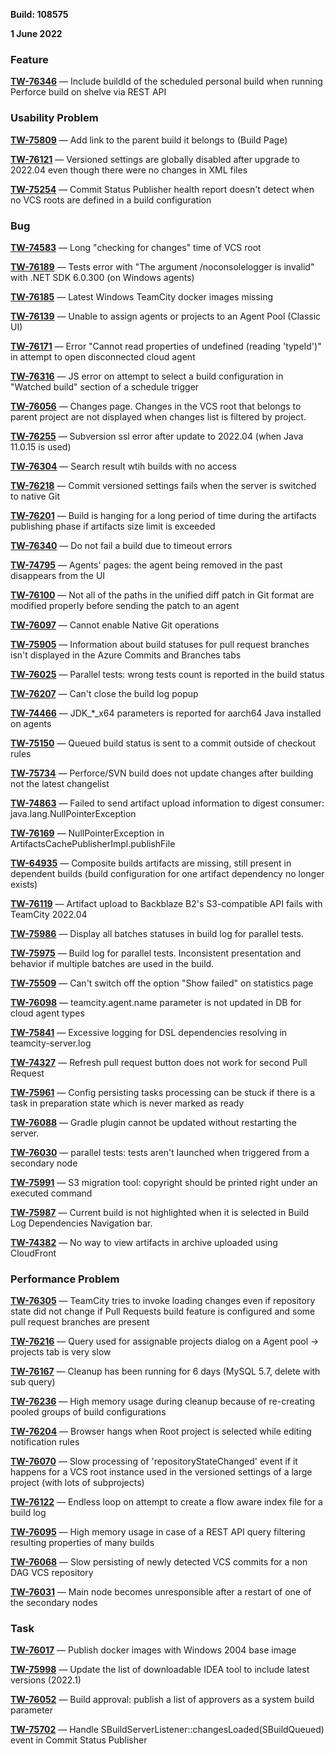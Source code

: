 [//]: # (title: TeamCity 2022.04.1 Release Notes)
[//]: # (auxiliary-id: TeamCity 2022.04.1 Release Notes)

__Build: 108575__

__1 June 2022__



### Feature

**[TW-76346](https://youtrack.jetbrains.com/issue/TW-76346/Include-buildId-of-the-scheduled-personal-build-when-running-Perforce-build-on-shelve-via-REST-API)** — Include buildId of the scheduled personal build when running Perforce build on shelve via REST API

### Usability Problem

**[TW-75809](https://youtrack.jetbrains.com/issue/TW-75809/Add-link-to-the-parent-build-it-belongs-to-Build-Page)** — Add link to the parent build it belongs to (Build Page)

**[TW-76121](https://youtrack.jetbrains.com/issue/TW-76121/Versioned-settings-are-globally-disabled-after-upgrade-to-202204-even-though-there-were-no-changes-in-XML-files)** — Versioned settings are globally disabled after upgrade to 2022.04 even though there were no changes in XML files

**[TW-75254](https://youtrack.jetbrains.com/issue/TW-75254/Commit-Status-Publisher-health-report-doesnt-detect-when-no-VCS-roots-are-defined-in-a-build-configuration)** — Commit Status Publisher health report doesn't detect when no VCS roots are defined in a build configuration

### Bug

**[TW-74583](https://youtrack.jetbrains.com/issue/TW-74583/Long-checking-for-changes-time-of-VCS-root)** — Long "checking for changes" time of VCS root

**[TW-76189](https://youtrack.jetbrains.com/issue/TW-76189/Tests-error-with-The-argument-noconsolelogger-is-invalid-with-NET-SDK-60300-on-Windows-agents)** — Tests error with "The argument /noconsolelogger is invalid" with .NET SDK 6.0.300 (on Windows agents)

**[TW-76185](https://youtrack.jetbrains.com/issue/TW-76185/Latest-Windows-TeamCity-docker-images-missing)** — Latest Windows TeamCity docker images missing

**[TW-76139](https://youtrack.jetbrains.com/issue/TW-76139/Unable-to-assign-agents-or-projects-to-an-Agent-Pool-Classic-UI)** — Unable to assign agents or projects to an Agent Pool (Classic UI)

**[TW-76171](https://youtrack.jetbrains.com/issue/TW-76171/Error-Cannot-read-properties-of-undefined-reading-typeId-in-attempt-to-open-disconnected-cloud-agent)** — Error "Cannot read properties of undefined (reading 'typeId')" in attempt to open disconnected cloud agent

**[TW-76316](https://youtrack.jetbrains.com/issue/TW-76316/JS-error-on-attempt-to-select-a-build-configuration-in-Watched-build-section-of-a-schedule-trigger)** — JS error on attempt to select a build configuration in "Watched build" section of a schedule trigger

**[TW-76056](https://youtrack.jetbrains.com/issue/TW-76056/Changes-page-Changes-in-the-VCS-root-that-belongs-to-parent-project-are-not-displayed-when-changes-list-is-filtered-by-project)** — Changes page. Changes in the VCS root that belongs to parent project are not displayed when changes list is filtered by project.

**[TW-76255](https://youtrack.jetbrains.com/issue/TW-76255/Subversion-ssl-error-after-update-to-202204-when-Java-11015-is-used)** — Subversion ssl error after update to 2022.04 (when Java 11.0.15 is used)

**[TW-76304](https://youtrack.jetbrains.com/issue/TW-76304/Search-result-wtih-builds-with-no-access)** — Search result wtih builds with no access

**[TW-76218](https://youtrack.jetbrains.com/issue/TW-76218/Commit-versioned-settings-fails-when-the-server-is-switched-to-native-Git)** — Commit versioned settings fails when the server is switched to native Git

**[TW-76201](https://youtrack.jetbrains.com/issue/TW-76201/Build-is-hanging-for-a-long-period-of-time-during-the-artifacts-publishing-phase-if-artifacts-size-limit-is-exceeded)** — Build is hanging for a long period of time during the artifacts publishing phase if artifacts size limit is exceeded

**[TW-76340](https://youtrack.jetbrains.com/issue/TW-76340/Do-not-fail-a-build-due-to-timeout-errors)** — Do not fail a build due to timeout errors

**[TW-74795](https://youtrack.jetbrains.com/issue/TW-74795/Agents-pages-the-agent-being-removed-in-the-past-disappears-from-the-UI)** — Agents' pages: the agent being removed in the past disappears from the UI

**[TW-76100](https://youtrack.jetbrains.com/issue/TW-76100/Not-all-of-the-paths-in-the-unified-diff-patch-in-Git-format-are-modified-properly-before-sending-the-patch-to-an-agent)** — Not all of the paths in the unified diff patch in Git format are modified properly before sending the patch to an agent

**[TW-76097](https://youtrack.jetbrains.com/issue/TW-76097/Cannot-enable-Native-Git-operations)** — Cannot enable Native Git operations

**[TW-75905](https://youtrack.jetbrains.com/issue/TW-75905/Information-about-build-statuses-for-pull-request-branches-isnt-displayed-in-the-Azure-Commits-and-Branches-tabs)** — Information about build statuses for pull request branches isn't displayed in the Azure Commits and Branches tabs

**[TW-76025](https://youtrack.jetbrains.com/issue/TW-76025/Parallel-tests-wrong-tests-count-is-reported-in-the-build-status)** — Parallel tests: wrong tests count is reported in the build status

**[TW-76207](https://youtrack.jetbrains.com/issue/TW-76207/Cant-close-the-build-log-popup)** — Can't close the build log popup

**[TW-74466](https://youtrack.jetbrains.com/issue/TW-74466/JDKx64-parameters-is-reported-for-aarch64-Java-installed-on-agents)** — JDK_*_x64 parameters is reported for aarch64 Java installed on agents

**[TW-75150](https://youtrack.jetbrains.com/issue/TW-75150/Queued-build-status-is-sent-to-a-commit-outside-of-checkout-rules)** — Queued build status is sent to a commit outside of checkout rules

**[TW-75734](https://youtrack.jetbrains.com/issue/TW-75734/PerforceSVN-build-does-not-update-changes-after-building-not-the-latest-changelist)** — Perforce/SVN build does not update changes after building not the latest changelist

**[TW-74863](https://youtrack.jetbrains.com/issue/TW-74863/Failed-to-send-artifact-upload-information-to-digest-consumer-javalangNullPointerException)** — Failed to send artifact upload information to digest consumer: java.lang.NullPointerException

**[TW-76169](https://youtrack.jetbrains.com/issue/TW-76169/NullPointerException-in-ArtifactsCachePublisherImplpublishFile)** — NullPointerException in ArtifactsCachePublisherImpl.publishFile

**[TW-64935](https://youtrack.jetbrains.com/issue/TW-64935/Composite-builds-artifacts-are-missing-still-present-in-dependent-builds-build-configuration-for-one-artifact-dependency-no)** — Composite builds artifacts are missing, still present in dependent builds (build configuration for one artifact dependency no longer exists)

**[TW-76119](https://youtrack.jetbrains.com/issue/TW-76119/Artifact-upload-to-Backblaze-B2s-S3-compatible-API-fails-with-TeamCity-202204)** — Artifact upload to Backblaze B2's S3-compatible API fails with TeamCity 2022.04

**[TW-75986](https://youtrack.jetbrains.com/issue/TW-75986/Display-all-batches-statuses-in-build-log-for-parallel-tests)** — Display all batches statuses in build log for parallel tests.

**[TW-75975](https://youtrack.jetbrains.com/issue/TW-75975/Build-log-for-parallel-tests-Inconsistent-presentation-and-behavior-if-multiple-batches-are-used-in-the-build)** — Build log for parallel tests. Inconsistent presentation and behavior if multiple batches are used in the build.

**[TW-75509](https://youtrack.jetbrains.com/issue/TW-75509/Cant-switch-off-the-option-Show-failed-on-statistics-page)** — Can't switch off the option "Show failed" on statistics page

**[TW-76098](https://youtrack.jetbrains.com/issue/TW-76098/teamcityagentname-parameter-is-not-updated-in-DB-for-cloud-agent-types)** — teamcity.agent.name parameter is not updated in DB for cloud agent types

**[TW-75841](https://youtrack.jetbrains.com/issue/TW-75841/Excessive-logging-for-DSL-dependencies-resolving-in-teamcity-serverlog)** — Excessive logging for DSL dependencies resolving in teamcity-server.log

**[TW-74327](https://youtrack.jetbrains.com/issue/TW-74327/Refresh-pull-request-button-does-not-work-for-second-Pull-Request)** — Refresh pull request button does not work for second Pull Request

**[TW-75961](https://youtrack.jetbrains.com/issue/TW-75961/Config-persisting-tasks-processing-can-be-stuck-if-there-is-a-task-in-preparation-state-which-is-never-marked-as-ready)** — Config persisting tasks processing can be stuck if there is a task in preparation state which is never marked as ready

**[TW-76088](https://youtrack.jetbrains.com/issue/TW-76088/Gradle-plugin-cannot-be-updated-without-restarting-the-server)** — Gradle plugin cannot be updated without restarting the server.

**[TW-76030](https://youtrack.jetbrains.com/issue/TW-76030/parallel-tests-tests-arent-launched-when-triggered-from-a-secondary-node)** — parallel tests: tests aren't launched when triggered from a secondary node

**[TW-75991](https://youtrack.jetbrains.com/issue/TW-75991/S3-migration-tool-copyright-should-be-printed-right-under-an-executed-command)** — S3 migration tool: copyright should be printed right under an executed command

**[TW-75987](https://youtrack.jetbrains.com/issue/TW-75987/Current-build-is-not-highlighted-when-it-is-selected-in-Build-Log-Dependencies-Navigation-bar)** — Current build is not highlighted when it is selected in Build Log Dependencies Navigation bar.

**[TW-74382](https://youtrack.jetbrains.com/issue/TW-74382/No-way-to-view-artifacts-in-archive-uploaded-using-CloudFront)** — No way to view artifacts in archive uploaded using CloudFront

### Performance Problem

**[TW-76305](https://youtrack.jetbrains.com/issue/TW-76305/TeamCity-tries-to-invoke-loading-changes-even-if-repository-state-did-not-change-if-Pull-Requests-build-feature-is-configured)** — TeamCity tries to invoke loading changes even if repository state did not change if Pull Requests build feature is configured and some pull request branches are present

**[TW-76216](https://youtrack.jetbrains.com/issue/TW-76216/Query-used-for-assignable-projects-dialog-on-a-Agent-pool-projects-tab-is-very-slow)** — Query used for assignable projects dialog on a Agent pool -> projects tab is very slow

**[TW-76167](https://youtrack.jetbrains.com/issue/TW-76167/Cleanup-has-been-running-for-6-days-MySQL-57-delete-with-sub-query)** — Cleanup has been running for 6 days (MySQL 5.7, delete with sub query)

**[TW-76236](https://youtrack.jetbrains.com/issue/TW-76236/High-memory-usage-during-cleanup-because-of-re-creating-pooled-groups-of-build-configurations)** — High memory usage during cleanup because of re-creating pooled groups of build configurations

**[TW-76204](https://youtrack.jetbrains.com/issue/TW-76204/Browser-hangs-when-Root-project-is-selected-while-editing-notification-rules)** — Browser hangs when Root project is selected while editing notification rules

**[TW-76070](https://youtrack.jetbrains.com/issue/TW-76070/Slow-processing-of-repositoryStateChanged-event-if-it-happens-for-a-VCS-root-instance-used-in-the-versioned-settings-of-a-large)** — Slow processing of 'repositoryStateChanged' event if it happens for a VCS root instance used in the versioned settings of a large project (with lots of subprojects)

**[TW-76122](https://youtrack.jetbrains.com/issue/TW-76122/Endless-loop-on-attempt-to-create-a-flow-aware-index-file-for-a-build-log)** — Endless loop on attempt to create a flow aware index file for a build log

**[TW-76095](https://youtrack.jetbrains.com/issue/TW-76095/High-memory-usage-in-case-of-a-REST-API-query-filtering-resulting-properties-of-many-builds)** — High memory usage in case of a REST API query filtering resulting properties of many builds

**[TW-76068](https://youtrack.jetbrains.com/issue/TW-76068/Slow-persisting-of-newly-detected-VCS-commits-for-a-non-DAG-VCS-repository)** — Slow persisting of newly detected VCS commits for a non DAG VCS repository

**[TW-76031](https://youtrack.jetbrains.com/issue/TW-76031/Main-node-becomes-unresponsible-after-a-restart-of-one-of-the-secondary-nodes)** — Main node becomes unresponsible after a restart of one of the secondary nodes

### Task

**[TW-76017](https://youtrack.jetbrains.com/issue/TW-76017/Publish-docker-images-with-Windows-2004-base-image)** — Publish docker images with Windows 2004 base image

**[TW-75998](https://youtrack.jetbrains.com/issue/TW-75998/Update-the-list-of-downloadable-IDEA-tool-to-include-latest-versions-20221)** — Update the list of downloadable IDEA tool to include latest versions (2022.1)

**[TW-76052](https://youtrack.jetbrains.com/issue/TW-76052/Build-approval-publish-a-list-of-approvers-as-a-system-build-parameter)** — Build approval: publish a list of approvers as a system build parameter

**[TW-75702](https://youtrack.jetbrains.com/issue/TW-75702/Handle-SBuildServerListenerchangesLoadedSBuildQueued-event-in-Commit-Status-Publisher)** — Handle SBuildServerListener::changesLoaded(SBuildQueued) event in Commit Status Publisher































